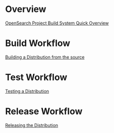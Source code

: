 # Overview
[OpenSearch Project Build System Quick Overview](OpenSearch-Project-Build-System-Quick-Overview)

# Build Workflow
[Building a Distribution from the source](Building-an-OpenSearch-and-OpenSearch-Dashboards-Distribution)

# Test Workflow
[Testing a Distribution](Testing-the-Distribution)

# Release Workflow
[Releasing the Distribution](Releasing-the-Distribution)
